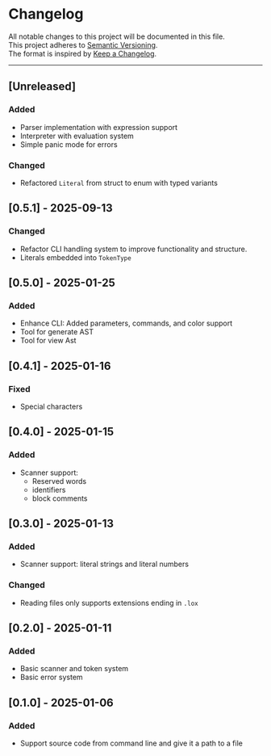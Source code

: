 # Changelog

All notable changes to this project will be documented in this file.  
This project adheres to [Semantic Versioning](https://semver.org).  
The format is inspired by [Keep a Changelog](https://keepachangelog.com).

---

## [Unreleased]

### Added

- Parser implementation with expression support
- Interpreter with evaluation system
- Simple panic mode for errors

### Changed

- Refactored `Literal` from struct to enum with typed variants

## [0.5.1] - 2025-09-13

### Changed

- Refactor CLI handling system to improve functionality and structure.
- Literals embedded into `TokenType`

## [0.5.0] - 2025-01-25

### Added

- Enhance CLI: Added parameters, commands, and color support
- Tool for generate AST
- Tool for view Ast

## [0.4.1] - 2025-01-16

### Fixed

- Special characters

## [0.4.0] - 2025-01-15

### Added

- Scanner support:
  - Reserved words
  - identifiers
  - block comments

## [0.3.0] - 2025-01-13

### Added

- Scanner support: literal strings and literal numbers

### Changed

- Reading files only supports extensions ending in `.lox`

## [0.2.0] - 2025-01-11

### Added

- Basic scanner and token system
- Basic error system

## [0.1.0] - 2025-01-06

### Added

- Support source code from command line and give it a path to a file
